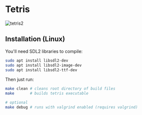 # Tetris

![tetris2](https://github.com/user-attachments/assets/354eaddd-030c-460d-9d19-c21a482b7482)

## Installation (Linux)
You'll need SDL2 libraries to compile:
```bash
sudo apt install libsdl2-dev
sudo apt install libsdl2-image-dev
sudo apt install libsdl2-ttf-dev
```

Then just run:
```bash
make clean # cleans root directory of build files
make       # builds tetris executable

# optional
make debug # runs with valgrind enabled (requires valgrind)
```
